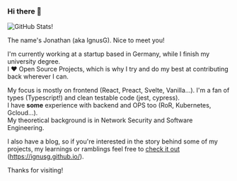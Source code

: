 ### Hi there 👋

![GitHub Stats!](https://github-readme-stats.vercel.app/api?username=ignusg&show_icons=true&icon_color=0366d6&bg_color=ffffff&hide_title=true)

The name's Jonathan (aka IgnusG). Nice to meet you! <!-- Hello there sneaky source code viewer, enjoy the stay 😉 -->

I'm currently working at a startup based in Germany, while I finish my university degree.  
I ❤ Open Source Projects, which is why I try and do my best at contributing back wherever I can.

My focus is mostly on frontend (React, Preact, Svelte, Vanilla...). I'm a fan of types (Typescript!<!-- Why are there so many libraries without types?! 😒 -->) and clean testable code (jest, cypress).  
I have **some** experience with backend and OPS too (RoR, Kubernetes, Gcloud...<!-- And Azure, but since my last login attempt I'm still waiting for my OTP Email. 2 years and counting... -->).  
My theoretical background is in Network Security and Software Engineering.

I also have a blog<!-- WIP 🙏 -->, so if you're interested in the story behind some of my projects, my learnings or ramblings feel free to [check it out](https://ignusg.github.io/) (https://ignusg.github.io/).

Thanks for visiting! <!-- If you've made it this far, here is a cookie for you 🍪 --> 
